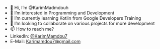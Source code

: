 - 👋 Hi, I’m @KarimMadmdouh
- 👀 I’m interested in Programming and Development
- 🌱 I’m currently learning Kotlin from Google Developers Training
- 💞️ I’m looking to collaborate on various projects for more development
- 📫 How to reach me?
- LinkedIn: [@KarimMamdou7](https://www.linkedin.com/in/karimmamdouh/)
- E-Mail: Karimamdou7@gmail.com

<!---
KarimMadmdouh/KarimMadmdouh is a ✨ special ✨ repository because its `README.md` (this file) appears on your GitHub profile.
You can click the Preview link to take a look at your changes.
--->
